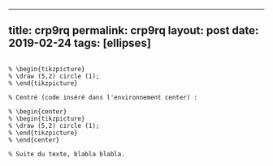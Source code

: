---
 title: crp9rq
 permalink: crp9rq
 layout: post
 date: 2019-02-24
 tags: [ellipses]
 ---

```latex% Non centré (la figure est en début de ligne) :

% \begin{tikzpicture}
% \draw (5,2) circle (1);
% \end{tikzpicture}

% Centré (code inséré dans l'environnement center) :

% \begin{center}
% \begin{tikzpicture}
% \draw (5,2) circle (1);
% \end{tikzpicture}
% \end{center}

% Suite du texte, blabla blabla.
```
